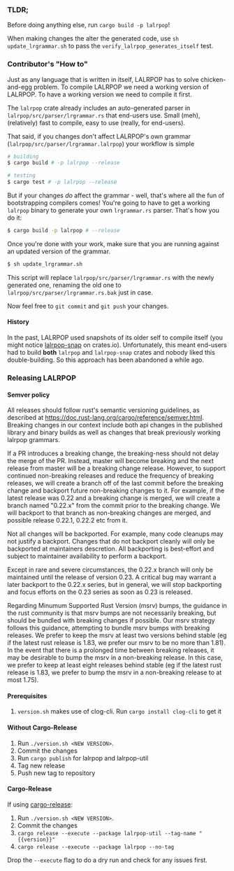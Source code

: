 ### TLDR;

Before doing anything else, run `cargo build -p lalrpop`!

When making changes the alter the generated code, use `sh update_lrgrammar.sh`
to pass the `verify_lalrpop_generates_itself` test.


### Contributor's "How to"

Just as any language that is written in itself, LALRPOP has to solve chicken-and-egg problem.
To compile LALRPOP we need a working version of LALRPOP. To have a working version we need
to compile it first.

The `lalrpop` crate already includes an auto-generated parser
in `lalrpop/src/parser/lrgrammar.rs` that end-users use.
Small (meh), (relatively) fast to compile, easy to use (really, for end-users).

That said, if you changes don't affect LALRPOP's own grammar
(`lalrpop/src/parser/lrgrammar.lalrpop`) your workflow is simple

```sh
# building
$ cargo build # -p lalrpop --release

# testing
$ cargo test # -p lalrpop --release
```

But if your changes *do* affect the grammar - well, that's where all the fun of
bootstrapping compilers comes! You're going to have to get a working `lalrpop` binary to
generate your own `lrgrammar.rs` parser. That's how you do it:

```sh
$ cargo build -p lalrpop # --release
```

Once you're done with your work, make sure that you are running against an
updated version of the grammar.

```sh
$ sh update_lrgrammar.sh
```

This script will replace `lalrpop/src/parser/lrgrammar.rs` with the newly generated one, renaming
the old one to `lalrpop/src/parser/lrgrammar.rs.bak` just in case.

Now feel free to `git commit` and `git push` your changes.

#### History

In the past, LALRPOP used snapshots of its older self to compile itself (you might notice
[lalrpop-snap](https://crates.io/crates/lalrpop-snap) on crates.io). Unfortunately, this meant end-users
had to build **both** `lalrpop` and `lalrpop-snap` crates and nobody liked this double-building.
So this approach has been abandoned a while ago.

### Releasing LALRPOP

#### Semver policy

All releases should follow rust's semantic versioning guidelines, as described
at https://doc.rust-lang.org/cargo/reference/semver.html. Breaking changes in
our context include both api changes in the published library and binary builds
as well as changes that break previously working lalrpop grammars.

If a PR introduces a breaking change, the breaking-ness should not delay the
merge of the PR.  Instead, master will become breaking and the next release
from master will be a breaking change release.  However, to support continued
non-breaking releases and reduce the frequency of breaking releases, we will
create a branch off of the last commit before the breaking change and backport
future non-breaking changes to it.  For example, if the latest release was 0.22
and a breaking change is merged, we will create a branch named "0.22.x" from
the commit prior to the breaking change.  We will backport to that branch as
non-breaking changes are merged, and possible release 0.22.1, 0.22.2 etc from
it.

Not all changes will be backported.  For example, many code cleanups may not
justify a backport.  Changes that do not backport cleanly will only be
backported at maintainers descretion.  All backporting is best-effort and
subject to maintainer availability to perform a backport.

Except in rare and severe circumstances, the 0.22.x branch will only be
maintained until the release of version 0.23.  A critical bug may warrant a
later backport to the 0.22.x series, but in general, we will stop backporting
and focus efforts on the 0.23 series as soon as 0.23 is released.

Regarding Minumum Supported Rust Version (msrv) bumps, the guidance in the rust
community is that msrv bumps are not necessarily breaking, but should be bundled
with breaking changes if possible. Our msrv strategy follows this guidance,
attempting to bundle msrv bumps with breaking releases.  We prefer to keep the
msrv at least two versions behind stable (eg if the latest rust release is 1.83,
we prefer our msrv to be no more than 1.81).  In the event that there is a
prolonged time between breaking releases, it may be desirable to bump the msrv
in a non-breaking release.  In this case, we prefer to keep at least eight
releases behind stable (eg if the latest rust release is 1.83, we prefer to
bump the msrv in a non-breaking release to at most 1.75).

#### Prerequisites
1. `version.sh` makes use of clog-cli.  Run `cargo install clog-cli` to get it

#### Without Cargo-Release

1. Run `./version.sh <NEW VERSION>`.
2. Commit the changes
3. Run `cargo publish` for lalrpop and lalrpop-util
4. Tag new release
5. Push new tag to repository

#### Cargo-Release

If using [cargo-release](https://github.com/crate-ci/cargo-release):

1. Run `./version.sh <NEW VERSION>`.
2. Commit the changes
3. `cargo release --execute --package lalrpop-util --tag-name "{{version}}"`
4. `cargo release --execute --package lalrpop --no-tag`

Drop the `--execute` flag to do a dry run and check for any issues first.
